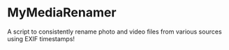 # MyMediaRenamer
A script to consistently rename photo and video files from various sources using EXIF timestamps!
